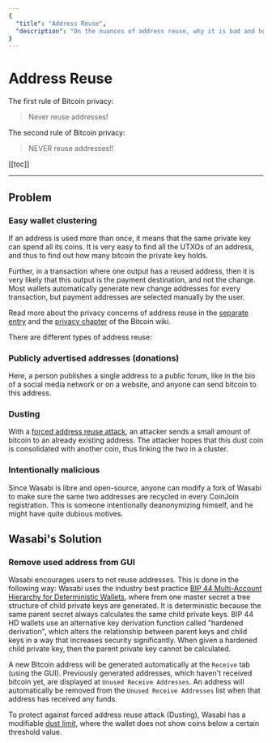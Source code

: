 ```yaml
---
{
  "title": "Address Reuse",
  "description": "On the nuances of address reuse, why it is bad and how to fix it. This is the Wasabi documentation, an archive of knowledge about the open-source, non-custodial and privacy-focused Bitcoin wallet for desktop."
}
---
```


# Address Reuse

The first rule of Bitcoin privacy:

> Never reuse addresses!

The second rule of Bitcoin privacy:

> NEVER reuse addresses!!

[[toc]]

---

## Problem

### Easy wallet clustering

If an address is used more than once, it means that the same private key can spend all its coins.
It is very easy to find all the UTXOs of an address, and thus to find out how many bitcoin the private key holds.

Further, in a transaction where one output has a reused address, then it is very likely that this output is the payment destination, and not the change.
Most wallets automatically generate new change addresses for every transaction, but payment addresses are selected manually by the user.

Read more about the privacy concerns of address reuse in the [separate entry](https://en.bitcoin.it/wiki/Address_reuse) and the [privacy chapter](https://en.bitcoin.it/Privacy#Address_reuse) of the Bitcoin wiki.

There are different types of address reuse:

### Publicly advertised addresses (donations)

Here, a person publishes a single address to a public forum, like in the bio of a social media network or on a website, and anyone can send bitcoin to this address.

### Dusting

With a [forced address reuse attack](https://en.bitcoin.it/Privacy#Forced_address_reuse), an attacker sends a small amount of bitcoin to an already existing address.
The attacker hopes that this dust coin is consolidated with another coin, thus linking the two in a cluster.

### Intentionally malicious

Since Wasabi is libre and open-source, anyone can modify a fork of Wasabi to make sure the same two addresses are recycled in every CoinJoin registration.
This is someone intentionally deanonymizing himself, and he might have quite dubious motives.

## Wasabi's Solution

### Remove used address from GUI

Wasabi encourages users to not reuse addresses. This is done in the following way:
Wasabi uses the industry best practice [BIP 44 Multi-Account Hierarchy for Deterministic Wallets](https://github.com/bitcoin/bips/blob/master/bip-0044.mediawiki), where from one master secret a tree structure of child private keys are generated.
It is deterministic because the same parent secret always calculates the same child private keys.
BIP 44 HD wallets use an alternative key derivation function called "hardened derivation", which alters the relationship between parent keys and child keys in a way that increases security significantly.
When given a hardened child private key, then the parent private key cannot be calculated.

A new Bitcoin address will be generated automatically at the `Receive` tab (using the GUI). 
Previously generated addresses, which haven't received bitcoin yet, are displayed at `Unused Receive Addresses`. 
An address will automatically be removed from the `Unused Receive Addresses` list when that address has received any funds.

To protect against forced address reuse attack (Dusting), Wasabi has a modifiable [dust limit](/FAQ/FAQ-UseWasabi.md#what-is-the-dust-threshold), where the wallet does not show coins below a certain threshold value.
